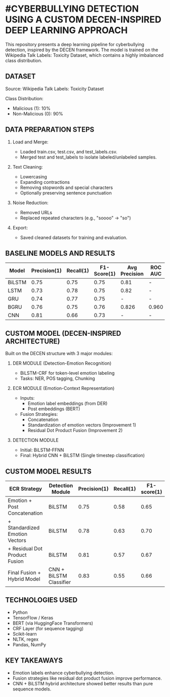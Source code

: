 #CYBERBULLYING DETECTION USING A CUSTOM DECEN-INSPIRED DEEP LEARNING APPROACH
==============================================================================

This repository presents a deep learning pipeline for cyberbullying detection,
inspired by the DECEN framework. The model is trained on the Wikipedia Talk 
Labels: Toxicity Dataset, which contains a highly imbalanced class distribution.

DATASET
-------
Source: Wikipedia Talk Labels: Toxicity Dataset

Class Distribution:
- Malicious (1): 10%
- Non-Malicious (0): 90%

DATA PREPARATION STEPS
-----------------------
1. Load and Merge:
   - Loaded train.csv, test.csv, and test_labels.csv.
   - Merged test and test_labels to isolate labeled/unlabeled samples.

2. Text Cleaning:
   - Lowercasing
   - Expanding contractions
   - Removing stopwords and special characters
   - Optionally preserving sentence punctuation

3. Noise Reduction:
   - Removed URLs
   - Replaced repeated characters (e.g., "soooo" -> "so")

4. Export:
   - Saved cleaned datasets for training and evaluation.

BASELINE MODELS AND RESULTS
---------------------------
Model     | Precision(1) | Recall(1) | F1-Score(1) | Avg Precision | ROC AUC
--------- | -------------| ----------| ------------| --------------|---------
BiLSTM    |     0.75     |   0.75    |    0.75     |     0.81      |    -
LSTM      |     0.73     |   0.78    |    0.75     |     0.82      |    -
GRU       |     0.74     |   0.77    |    0.75     |       -       |    -
BGRU      |     0.76     |   0.75    |    0.76     |     0.826     |  0.960
CNN       |     0.81     |   0.66    |    0.73     |       -       |    -

CUSTOM MODEL (DECEN-INSPIRED ARCHITECTURE)
------------------------------------------
Built on the DECEN structure with 3 major modules:

1. DER MODULE (Detection-Emotion Recognition)
   - BiLSTM-CRF for token-level emotion labeling
   - Tasks: NER, POS tagging, Chunking

2. ECR MODULE (Emotion-Context Representation)
   - Inputs: 
     * Emotion label embeddings (from DER)
     * Post embeddings (BERT)
   - Fusion Strategies:
     * Concatenation
     * Standardization of emotion vectors (Improvement 1)
     * Residual Dot Product Fusion (Improvement 2)

3. DETECTION MODULE
   - Initial: BiLSTM-FFNN
   - Final: Hybrid CNN + BiLSTM (Single timestep classification)

CUSTOM MODEL RESULTS
--------------------
ECR Strategy                  | Detection Module      | Precision(1) | Recall(1) | F1-score(1)
-----------------------------|------------------------|--------------|-----------|-------------
Emotion + Post Concatenation | BiLSTM                 |     0.75     |   0.58    |     0.65
+ Standardized Emotion Vectors| BiLSTM                |     0.78     |   0.63    |     0.70
+ Residual Dot Product Fusion | BiLSTM                |     0.81     |   0.57    |     0.67
Final Fusion + Hybrid Model   | CNN + BiLSTM Classifier|    0.83     |   0.55    |     0.66

TECHNOLOGIES USED
-----------------
- Python
- TensorFlow / Keras
- BERT (via HuggingFace Transformers)
- CRF Layer (for sequence tagging)
- Scikit-learn
- NLTK, regex
- Pandas, NumPy

KEY TAKEAWAYS
-------------
- Emotion labels enhance cyberbullying detection.
- Fusion strategies like residual dot product fusion improve performance.
- CNN + BiLSTM hybrid architecture showed better results than pure sequence models.
